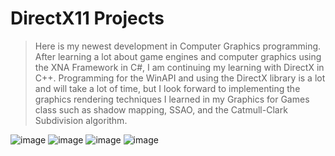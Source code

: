 # DirectX11 Projects
>Here is my newest development in Computer Graphics programming. After learning a lot about game engines and computer graphics using the XNA Framework in C#, I am continuing my learning with DirectX in C++. Programming for the WinAPI and using the DirectX library is a lot and will take a lot of time, but I look forward to implementing the graphics rendering techniques I learned in my Graphics for Games class such as shadow mapping, SSAO, and the Catmull-Clark Subdivision algorithm.

![image](https://github.com/nickhildebrant/directx-projects/assets/78184238/a9b09a53-2f8e-4d22-9554-86d8f3254fb7)
![image](https://github.com/nickhildebrant/directx-projects/assets/78184238/5182cc0e-59d8-45d2-8093-7300fcb8a0a7)
![image](https://github.com/nickhildebrant/directx-projects/assets/78184238/73fd8f57-3caa-431d-884d-ba685a1d1dbc)
![image](https://github.com/nickhildebrant/directx-projects/assets/78184238/ab0643e9-6d27-4c74-baad-ec1f0e3db580)
